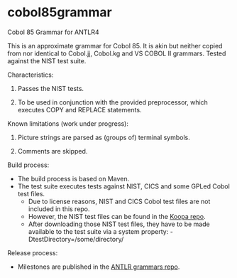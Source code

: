 cobol85grammar
==================================================

Cobol 85 Grammar for ANTLR4

This is an approximate grammar for Cobol 85. It is akin but neither 
copied from nor identical to Cobol.jj, Cobol.kg and VS COBOL II grammars.
Tested against the NIST test suite.


Characteristics:

1. Passes the NIST tests.

2. To be used in conjunction with the provided preprocessor, which executes 
   COPY and REPLACE statements.


Known limitations (work under progress):

1. Picture strings are parsed as (groups of) terminal symbols.

2. Comments are skipped.


Build process:

* The build process is based on Maven.
* The test suite executes tests against NIST, CICS and some GPLed Cobol test files.
  * Due to license reasons, NIST and CICS Cobol test files are not included in this repo. 
  * However, the NIST test files can be found in the [Koopa repo](https://github.com/goblindegook/Koopa/tree/master/testsuite/cobol85).
  * After downloading those NIST test files, they have to be made available to the test suite via a system property: -DtestDirectory=/some/directory/
  

Release process:

* Milestones are published in the [ANTLR grammars repo](https://github.com/antlr/grammars-v4).
